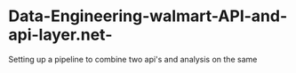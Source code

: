 # Data-Engineering-walmart-API-and-api-layer.net-
Setting up a pipeline to combine two api's and analysis on the same
